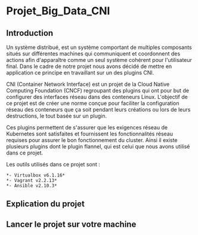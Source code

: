 # Projet_Big_Data_CNI
## Introduction 
Un système distribué, est un système comportant de multiples composants situés sur différentes machines qui communiquent et coordonnent des actions afin d'apparaître comme un seul système cohérent pour l'utilisateur final. Dans le cadre de notre projet nous avons décidé de mettre en application ce principe en travaillant sur un des plugins CNI.

CNI (Container Network Interface) est un projet de la Cloud Native Computing Foundation (CNCF) regroupant des plugins qui ont pour but de configurer des interfaces réseau dans des conteneurs Linux. L'objectif de ce projet est de créer une norme conçue pour faciliter la configuration réseau des conteneurs que ça soit pendant leurs créations ou lors de leurs destructions, le tout basée sur un plugin.

Ces plugins permettent de s'assurer que les exigences réseau de Kubernetes sont satisfaites et fournissent les fonctionnalités réseau requises pour assurer le bon fonctionnement du cluster. Ainsi il existe plusieurs plugins dont le plugin flannel, qui est celui que nous avons utilisé dans ce projet.

Les outils utilisés dans ce projet sont : 
```
*- Virtualbox v6.1.16*
*- Vagrant v2.2.13*
*- Ansible v2.10.3*
```
## Explication du projet 




## Lancer le projet sur votre machine 
